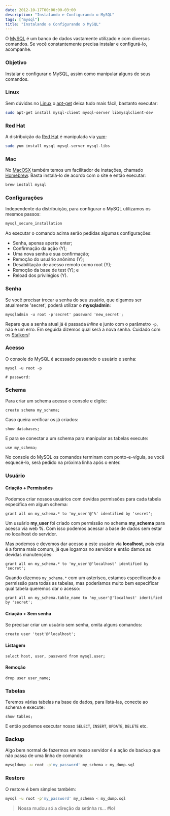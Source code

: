 ```yaml
---
date: 2012-10-17T00:00:00-03:00
description: "Instalando e Configurando o MySQL"
tags: ["mysql"]
title: "Instalando e Configurando o MySQL"
---
```


O [MySQL](https://www.mysql.com) é um banco de dados vastamente utilizado e com diversos comandos. Se você constantemente precisa instalar e configurá-lo, acompanhe.

### Objetivo

Instalar e configurar o MySQL, assim como manipular alguns de seus comandos.

### Linux

Sem dúvidas no [Linux](http://en.wikipedia.org/wiki/Linux) o [apt-get](http://en.wikipedia.org/wiki/Advanced_Packaging_Tool) deixa tudo mais fácil, bastanto executar:

```sh
sudo apt-get install mysql-client mysql-server libmysqlclient-dev
```

### Red Hat

A distribuição da [Red Hat](http://en.wikipedia.org/wiki/Red_Hat) é manipulada via [yum](http://en.wikipedia.org/wiki/Yellowdog_Updater,_Modified):

```sh
sudo yum install mysql mysql-server mysql-libs
```

### Mac

No [MacOSX](http://pt.wikipedia.org/wiki/OS_X) também temos um facilitador de instações, chamado [Homebrew](http://brew.sh). Basta instalá-lo de acordo com o site e então executar:

```sh
brew install mysql
```

### Configurações

Independente da distribuição, para configurar o MySQL utilizamos os mesmos passos:

```sh
mysql_secure_installation
```

Ao executar o comando acima serão pedidas algumas configurações:

+ Senha, apenas aperte enter;
+ Confirmação da ação (Y);
+ Uma nova senha e sua confirmação;
+ Remoção do usuário anônimo (Y);
+ Desabilitação de acesso remoto como root (Y);
+ Remoção da base de test (Y); e
+ Reload dos privilégios (Y).

### Senha

Se você precisar trocar a senha do seu usuário, que digamos ser atualmente 'secret', poderá utilizar o **mysqladmin**:

```mysql
mysqladmin -u root -p'secret' password 'new_secret';
```

Repare que a senha atual já é passada *inline* e junto com o parâmetro `-p`, não é um erro. Em seguida dizemos qual será a nova senha. Cuidado com os [Stalkers](http://en.wikipedia.org/wiki/Stalking)!

### Acesso

O console do MySQL é acessado passando o usuário e senha:

```mysql
mysql -u root -p

# password:
```

### Schema

Para criar um schema acesse o console e digite:

```mysql
create schema my_schema;
```

Caso queira verificar os já criados:

```mysql
show databases;
```

E para se conectar a um schema para manipular as tabelas execute:

```mysql
use my_schema;
```

No console do MySQL os comandos terminam com ponto-e-vígula, se você esquecê-lo, será pedido na próxima linha após o enter.

### Usuário

#### Criação + Permissões

Podemos criar nossos usuários com devidas permissões para cada tabela específica em algum schema:

```mysql
grant all on my_schema.* to 'my_user'@'%' identified by 'secret';
```

Um usuário **my_user** foi criado com permissão no schema **my_schema** para acesso via web **%**. Com isso podemos acessar a base de dados sem estar no localhost do servidor.

Mas podemos e devemos dar acesso a este usuário via **localhost**, pois esta é a forma mais comum, já que logamos no servidor e então damos as devidas manutenções:

```mysql
grant all on my_schema.* to 'my_user'@'localhost' identified by 'secret';
```

Quando dizemos `my_schema.*` com um asterísco, estamos especificando a permissão para todas as tabelas, mas poderíamos muito bem especificar qual tabela queremos dar o acesso:

```mysql
grant all on my_schema.table_name to 'my_user'@'localhost' identified by 'secret';
```

#### Criação + Sem senha

Se precisar criar um usuário sem senha, omita alguns comandos:

```mysql
create user 'test'@'localhost';
```

#### Listagem

```mysql
select host, user, password from mysql.user;
```

#### Remoção

```mysql
drop user user_name;
```


### Tabelas

Teremos várias tabelas na base de dados, para listá-las, conecte ao schema e execute:

```mysql
show tables;
```

E então podemos executar nosso `SELECT`, `INSERT`, `UPDATE`, `DELETE` etc.

### Backup

Algo bem normal de fazermos em nosso servidor é a ação de backup que não passa de uma linha de comando:

```sh
mysqldump -u root -p'my_password' my_schema > my_dump.sql
```

### Restore

O restore é bem simples também:

```sh
mysql -u root -p'my_password' my_schema < my_dump.sql
```

> Nossa mudou só a direção da setinha rs... #lol
